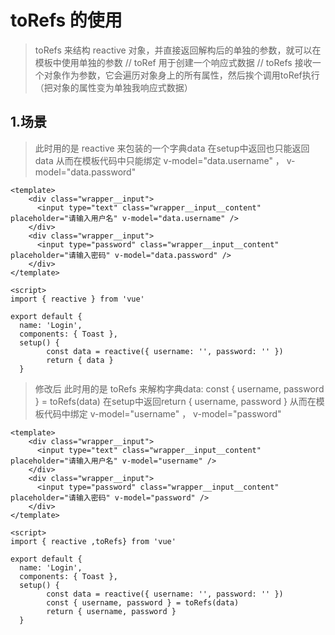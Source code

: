 <!--
 * @Author       : your name
 * @Date         : 2021-04-08 15:02:41
 * @LastEditTime : 2021-04-08 15:50:23
 * @LastEditors  : Please set LastEditors
 * @Description  : In User Settings Edit
 * @FilePath     : /jingdong/md/0408_toRefs.md
-->
# toRefs 的使用

> toRefs 来结构 reactive 对象，并直接返回解构后的单独的参数，就可以在模板中使用单独的参数
> // toRef 用于创建一个响应式数据
> // toRefs 接收一个对象作为参数，它会遍历对象身上的所有属性，然后挨个调用toRef执行 （把对象的属性变为单独我响应式数据）
## 1.场景

> 此时用的是 reactive 来包装的一个字典data
> 在setup中返回也只能返回 data
> 从而在模板代码中只能绑定 v-model="data.username" ， v-model="data.password" 

```vue
<template>
    <div class="wrapper__input">
      <input type="text" class="wrapper__input__content" placeholder="请输入用户名" v-model="data.username" />
    </div>
    <div class="wrapper__input">
      <input type="password" class="wrapper__input__content" placeholder="请输入密码" v-model="data.password" />
    </div>
</template>

<script>
import { reactive } from 'vue'

export default {
  name: 'Login',
  components: { Toast },
  setup() {
        const data = reactive({ username: '', password: '' })
        return { data }
  }
```

> 修改后
> 此时用的是 toRefs 来解构字典data: const { username, password } = toRefs(data)
> 在setup中返回return { username, password }
> 从而在模板代码中绑定 v-model="username" ， v-model="password" 

```vue
<template>
    <div class="wrapper__input">
      <input type="text" class="wrapper__input__content" placeholder="请输入用户名" v-model="username" />
    </div>
    <div class="wrapper__input">
      <input type="password" class="wrapper__input__content" placeholder="请输入密码" v-model="password" />
    </div>
</template>

<script>
import { reactive ,toRefs} from 'vue'

export default {
  name: 'Login',
  components: { Toast },
  setup() {
        const data = reactive({ username: '', password: '' })
        const { username, password } = toRefs(data)
        return { username, password }
  }
```